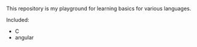 This repository is my playground for learning basics for various languages.

Included:
  * C
  * angular
  
